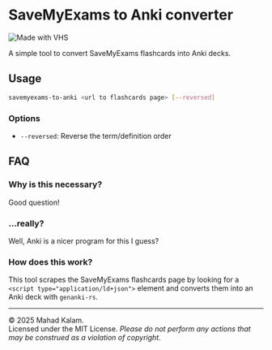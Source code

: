 # SaveMyExams to Anki converter

![Made with VHS](https://vhs.charm.sh/vhs-788uvnzHZbGjEXXOwe99aH.gif)

A simple tool to convert SaveMyExams flashcards into Anki decks.

## Usage

```sh
savemyexams-to-anki <url to flashcards page> [--reversed]
```

### Options

- `--reversed`: Reverse the term/definition order

## FAQ

### Why is this necessary?

Good question!

### ...really?

Well, Anki is a nicer program for this I guess?

### How does this work?

This tool scrapes the SaveMyExams flashcards page by looking for a `<script type="application/ld+json">` element and converts them into an Anki deck with `genanki-rs`.

---

&copy; 2025 Mahad Kalam.<br>Licensed under the MIT License.
_Please do not perform any actions that may be construed as a violation of copyright._
